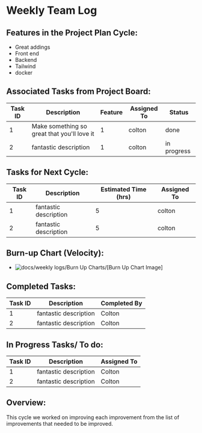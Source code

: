 # Weekly Team Log


## Features in the Project Plan Cycle:

- Great addings
- Front end 
- Backend
- Tailwind
- docker

## Associated Tasks from Project Board:

| Task ID | Description        | Feature   | Assigned To | Status   |
| ------- | ------------------ | --------- | ----------- | -------- |
| 1   | Make something so great that you'll love it | 1| colton  | done |
| 2   | fantastic description | 1| colton  | in progress |


## Tasks for Next Cycle:

| Task ID | Description        | Estimated Time (hrs) | Assigned To |
| ------- | ------------------ | -------------------- | ----------- |
| 1   | fantastic description | 5     | colton  |
| 2  | fantastic description | 5    | colton  |


## Burn-up Chart (Velocity):

- ![docs/weekly logs/Burn Up Charts/[Burn Up Chart Image]](path/to/burnupchart.png)


## Completed Tasks:

| Task ID | Description        | Completed By |
| ------- | ------------------ | ------------ |
| 1  | fantastic description  | Colton   |
| 2   | fantastic description  | Colton   |

## In Progress Tasks/ To do:

| Task ID | Description        | Assigned To |
| ------- | ------------------ | ----------- |
| 1   | fantastic description  | Colton |
| 2   | fantastic description  | Colton  |


## Overview:

This cycle we worked on improving each improvement from the list of improvements that needed to be improved.
